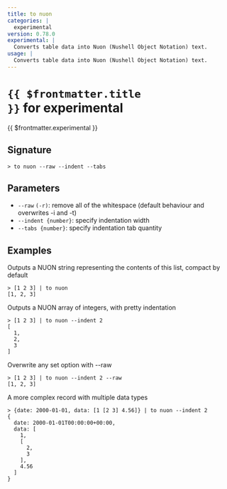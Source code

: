 ```yaml
---
title: to nuon
categories: |
  experimental
version: 0.78.0
experimental: |
  Converts table data into Nuon (Nushell Object Notation) text.
usage: |
  Converts table data into Nuon (Nushell Object Notation) text.
---
```


# <code>{{ $frontmatter.title }}</code> for experimental

<div class='command-title'>{{ $frontmatter.experimental }}</div>

## Signature

```> to nuon --raw --indent --tabs```

## Parameters

 -  `--raw` `(-r)`: remove all of the whitespace (default behaviour and overwrites -i and -t)
 -  `--indent {number}`: specify indentation width
 -  `--tabs {number}`: specify indentation tab quantity

## Examples

Outputs a NUON string representing the contents of this list, compact by default
```shell
> [1 2 3] | to nuon
[1, 2, 3]
```

Outputs a NUON array of integers, with pretty indentation
```shell
> [1 2 3] | to nuon --indent 2
[
  1,
  2,
  3
]
```

Overwrite any set option with --raw
```shell
> [1 2 3] | to nuon --indent 2 --raw
[1, 2, 3]
```

A more complex record with multiple data types
```shell
> {date: 2000-01-01, data: [1 [2 3] 4.56]} | to nuon --indent 2
{
  date: 2000-01-01T00:00:00+00:00,
  data: [
    1,
    [
      2,
      3
    ],
    4.56
  ]
}
```

